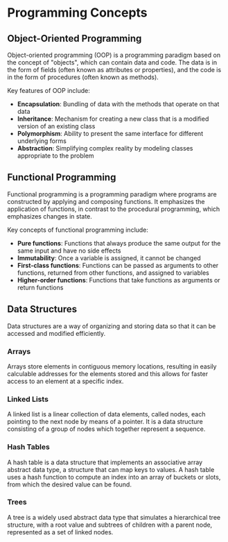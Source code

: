 # Programming Concepts

## Object-Oriented Programming

Object-oriented programming (OOP) is a programming paradigm based on the concept of "objects", which can contain data and code. The data is in the form of fields (often known as attributes or properties), and the code is in the form of procedures (often known as methods).

Key features of OOP include:

- **Encapsulation**: Bundling of data with the methods that operate on that data
- **Inheritance**: Mechanism for creating a new class that is a modified version of an existing class
- **Polymorphism**: Ability to present the same interface for different underlying forms
- **Abstraction**: Simplifying complex reality by modeling classes appropriate to the problem

## Functional Programming

Functional programming is a programming paradigm where programs are constructed by applying and composing functions. It emphasizes the application of functions, in contrast to the procedural programming, which emphasizes changes in state.

Key concepts of functional programming include:

- **Pure functions**: Functions that always produce the same output for the same input and have no side effects
- **Immutability**: Once a variable is assigned, it cannot be changed
- **First-class functions**: Functions can be passed as arguments to other functions, returned from other functions, and assigned to variables
- **Higher-order functions**: Functions that take functions as arguments or return functions

## Data Structures

Data structures are a way of organizing and storing data so that it can be accessed and modified efficiently.

### Arrays

Arrays store elements in contiguous memory locations, resulting in easily calculable addresses for the elements stored and this allows for faster access to an element at a specific index.

### Linked Lists

A linked list is a linear collection of data elements, called nodes, each pointing to the next node by means of a pointer. It is a data structure consisting of a group of nodes which together represent a sequence.

### Hash Tables

A hash table is a data structure that implements an associative array abstract data type, a structure that can map keys to values. A hash table uses a hash function to compute an index into an array of buckets or slots, from which the desired value can be found.

### Trees

A tree is a widely used abstract data type that simulates a hierarchical tree structure, with a root value and subtrees of children with a parent node, represented as a set of linked nodes. 